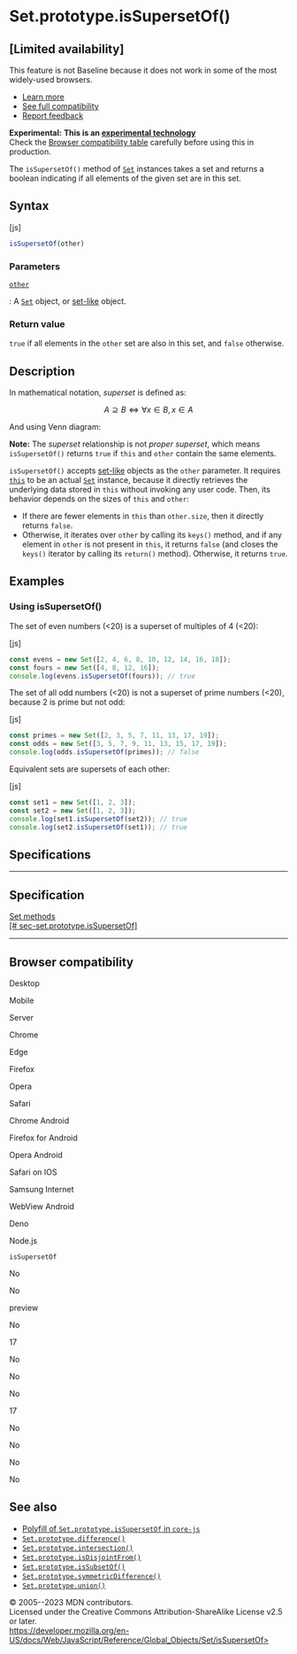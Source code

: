Set.prototype.isSupersetOf()
============================

[Limited availability]
---------------------------------

 
This feature is not Baseline because it does not work in some of the
most widely-used browsers.

-   [Learn
    more](https://developer.mozilla.org/en-US/blog/baseline-evolution-on-mdn/)
-   [See full compatibility](#browser_compatibility)
-   [Report
    feedback](https://survey.alchemer.com/s3/7634825/MDN-baseline-feedback?page=%2Fen-US%2Fdocs%2FWeb%2FJavaScript%2FReference%2FGlobal_Objects%2FSet%2FisSupersetOf&level=not)


 
 
**Experimental:** **This is an [experimental
technology](https://developer.mozilla.org/en-US/docs/MDN/Writing_guidelines/Experimental_deprecated_obsolete#experimental)**\
Check the [Browser compatibility table](#browser_compatibility)
carefully before using this in production.


The `isSupersetOf()` method of [`Set`](../set) instances takes a set and
returns a boolean indicating if all elements of the given set are in
this set.


 
Syntax
------

 
 
 
[js]


```js
isSupersetOf(other)
```




 
### Parameters

 

[`other`](#other)

:   A [`Set`](../set) object, or [set-like](../set#set-like_objects)
    object.



 
### Return value 

 
`true` if all elements in the `other` set are also in this set, and
`false` otherwise.



 
Description
-----------

 
In mathematical notation, *superset* is defined as:

$$A \supseteq B\Leftrightarrow\forall x \in B,\, x \in A$$

And using Venn diagram:




 
**Note:** The *superset* relationship is not *proper superset*, which
means `isSupersetOf()` returns `true` if `this` and `other` contain the
same elements.


`isSupersetOf()` accepts [set-like](../set#set-like_objects) objects as
the `other` parameter. It requires [`this`](../../operators/this) to be
an actual [`Set`](../set) instance, because it directly retrieves the
underlying data stored in `this` without invoking any user code. Then,
its behavior depends on the sizes of `this` and `other`:

-   If there are fewer elements in `this` than `other.size`, then it
    directly returns `false`.
-   Otherwise, it iterates over `other` by calling its `keys()` method,
    and if any element in `other` is not present in `this`, it returns
    `false` (and closes the `keys()` iterator by calling its `return()`
    method). Otherwise, it returns `true`.



 
Examples
--------


 
### Using isSupersetOf() 

 
The set of even numbers (\<20) is a superset of multiples of 4 (\<20):

 
 
[js]


```js
const evens = new Set([2, 4, 6, 8, 10, 12, 14, 16, 18]);
const fours = new Set([4, 8, 12, 16]);
console.log(evens.isSupersetOf(fours)); // true
```


The set of all odd numbers (\<20) is not a superset of prime numbers
(\<20), because 2 is prime but not odd:

 
 
[js]


```js
const primes = new Set([2, 3, 5, 7, 11, 13, 17, 19]);
const odds = new Set([3, 5, 7, 9, 11, 13, 15, 17, 19]);
console.log(odds.isSupersetOf(primes)); // false
```


Equivalent sets are supersets of each other:

 
 
[js]


```js
const set1 = new Set([1, 2, 3]);
const set2 = new Set([1, 2, 3]);
console.log(set1.isSupersetOf(set2)); // true
console.log(set2.isSupersetOf(set1)); // true
```




Specifications
--------------

 
  ----------------------------------------------------------------------------------------------------------------
  Specification
  ----------------------------------------------------------------------------------------------------------------
  [Set methods\
  [\#
  sec-set.prototype.isSupersetOf]](https://tc39.es/proposal-set-methods/#sec-set.prototype.isSupersetOf)

  ----------------------------------------------------------------------------------------------------------------


Browser compatibility 
---------------------

 


Desktop

Mobile

Server

Chrome

Edge

Firefox

Opera

Safari

Chrome Android

Firefox for Android

Opera Android

Safari on IOS

Samsung Internet

WebView Android

Deno

Node.js

`isSupersetOf`

No

No

preview

No

17

No

No

No

17

No

No

No

No

 
See also 
--------

 
-   [Polyfill of `Set.prototype.isSupersetOf` in
    `core-js`](https://github.com/zloirock/core-js#new-set-methods)
-   [`Set.prototype.difference()`](difference)
-   [`Set.prototype.intersection()`](intersection)
-   [`Set.prototype.isDisjointFrom()`](isdisjointfrom)
-   [`Set.prototype.isSubsetOf()`](issubsetof)
-   [`Set.prototype.symmetricDifference()`](symmetricdifference)
-   [`Set.prototype.union()`](union)



 
© 2005--2023 MDN contributors.\
Licensed under the Creative Commons Attribution-ShareAlike License v2.5
or later.\
https://developer.mozilla.org/en-US/docs/Web/JavaScript/Reference/Global_Objects/Set/isSupersetOf>

